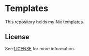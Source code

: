 # Templates

This repository holds my Nix templates.

## License

See [LICENSE](./LICENSE) for more information.

